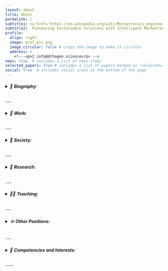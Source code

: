 ```yaml
---
layout: about
title: About
permalink: /
subtitle1: <a href='https://en.wikipedia.org/wiki/Mechatronics_engineering'>Mechatronics Wizard</a> 🧙 <strong>Ph.D.</strong> 
subtitle2:  Pioneering Sustainable Solutions with Intelligent Mechatronics
profile:
  align: right
  image: prof_pic.png
  image_circular: false # crops the image to make it circular
  address: >
    <!---<p>📧 info@drhagen.science</p> -->
news: true  # includes a list of news items
selected_papers: true # includes a list of papers marked as "selected={true}"
social: true  # includes social icons at the bottom of the page 
---
```

<h6>
<details><summary>📝 <strong>Biography</strong>: </summary>
<br>
Daniel is a curious, ambitious, conscientious skilled worker, interdisciplinary engineer, educator, scientist, and reserve officer passionate about Intelligent Mechatronics, innovation, R&D, management, and leadership. 
<br>
After completing compulsory military service, he gained relevant leadership experience through his career and courses in the Norwegian Armed Forces. Daniel graduated with a Master’s degree in 2014 based on his trade certificate in automation mechanics (2009) and successfully defended his Ph.D. in 2020. 
<br>
Before starting a joint Ph.D. education in 2016, he worked for two years with offshore drilling equipment control systems worldwide, both in the test and commissioning phases and during operation. Between 2020 and 2022 he worked as a senior R&D engineer responsible for the control systems of offshore lifting and handling equipment such as 3D compensated knuckle-boom cranes for offshore wind service vessels. 
<br>
Alongside his full-time role as an Associate Professor in Mechatronics he is also the Head of the Norwegian Motion Laboratory (Motion Lab) at UiA and involved in a number of board and committee positions.
</details>
</h6> 
---
<h6>
<details><summary>💼 <strong>Work:</strong></summary>
<br>
<ul style="list-style-type: square; padding-left: 1.2em;">
  <li>Associate Professor in Mechatronics <strong>|</strong> <a href='https://www.uia.no/kk/profil/danielh'>University of Agder (UiA), Faculty of Engineering and Science</a></li>
      <ul style="list-style-type: circle; padding-left: 1.2em;">
      <li>Head of the Intelligent Mechatronics research group (<a href='https://itron.no/'>iTron</a>)</li> 
      <li>Head of the Norwegian Motion Laboratory (<a href='https://motion-lab.no/'>MotionLab</a>)</li> 
      <li>Ambassodor of <a href='https://www.uia.no/english/about-uia/centres-and-networks/uia-nyskaping/index.html'>UiA Nyskaping</a> - innovation support service </li> 
      <li>Employee elected member of the Faculty Board (2024-2027)</li>  
      <li>Member of the Faculty's Research Committee</li>
    </ul>
</ul>
</details>
</h6>
---
<h6>
<details><summary>🍻 <strong>Society:</strong></summary>
<br>
<ul style="list-style-type: square; padding-left: 1.2em;">
  <li>Head of The Norwegian Society of Mechatronics (<a href='https://nsom.no'>NSOM</a>)</li>
</ul>
</details>
</h6>
---
<h6>
<details><summary>🔬 <strong>Research:</strong></summary>
<br>
<ul style="list-style-type: square; padding-left: 1.2em;">
Involved in several research centres, groups, and <a href='https://hagenmek.github.io/al-folio/projects/'>projects</a>.
<br>
  <li><a href='https://hagenmek.github.io/al-folio/blog/'>Intelligent Mechatronics</a> <strong>|</strong> Research collaboration</li>
    A research collaboration between experts in Mechatronics and AI with a focus on developing intelligent methods for designing and operating industrial (offshore) mechatronics systems (machines).
  <li><a href='https://www.uia.no/en/research/priority-research-centres/top-research-centre-mechatronics-trcm'>Top Research Centre Mechatronics (TRCM)</a> <strong>|</strong> Priority Research Centre</li>
  TRCM aims to contribute to the competitiveness of the Norwegian industry through the following research groups:
    <ul style="list-style-type: circle; padding-left: 1.2em;">
      <li>Robotics, Vision and Control</li>
      <li>Offshore Mechatronics</li>
      <li>Intelligent Monitoring</li>
      <li>Machine Design</li>
      <li>Biomechatronics and Collaborative Robotics</li>
    </ul>
  <li><a href='https://www.uia.no/en/research/teknologi-og-realfag/systems-engineering-and-modelling'>Centre for Artificial Intelligence Research (CAIR)</a> <strong>|</strong> Priority Research Centre</li>
    CAIR focuses on pushing the frontier of AI research with Green and Democratic AI for all. 
  <li><a href='https://www.uia.no/en/research/teknologi-og-realfag/systems-engineering-and-modelling'>Systems engineering and modelling</a> <strong>|</strong> Research group </li>
    Research group at the Department of Information and Communication Technology.
</ul>
</details>
</h6>
---
<h6>
<details><summary>👨‍🏫 <strong>Teaching:</strong></summary>
<br>
Involved in <a href='https://hagenmek.github.io/al-folio/teaching/'>teaching</a> the following master's courses in Mechatronics:
<br>
<ul style="list-style-type: square; padding-left: 1.2em;">
  <li>Robotics and Instrumentation</li>
  <li>Programming for Intelligent Robotics and Industrial systems</li>
  <li>Design of Industrial Mechatronic Systems</li> 
  <li>Advanced Robotics</li> 
</ul>  
</details>
</h6> 
---
<h6>
<details><summary>🪖 <strong>Other Positions:</strong></summary>
<br>
Reserve Officer in the Norwegian Armed Forces.
<br>
<ul style="list-style-type: square; padding-left: 1.2em;">
  <li>Operation Officer <strong>|</strong> <a href='https://www.forsvaret.no/en/organisation/home-guard'>Agder and Rogaland Home Guard District (HV-08)</a></li>
  <li>Member of the Fund Board <strong>|</strong> <a href='https://www.nrof.no/'>Norwegian Reservist Association</a></li>
  <li>Chairman of the Election Committee <strong>|</strong> <a href='https://www.nrof.no/lokale-sider/sorlandet/lister/'>Norwegian Reservist Association - Department Lister</a></li>
  <li>Head of the Order's Chancellery <strong>|</strong> <a href='https://www.nrof.no/lokale-sider/sorlandet/lister/'>Norwegian Reservist Association - Department Lister</a></li>
</ul>  
</details>
</h6> 
---
<h6>
<details><summary>🎒 <strong>Competencies and Interests:</strong></summary>
<br>
<ul style="list-style-type: square; padding-left: 1.2em;">
  <li>Digital Twins</li>
  <li>Digital Tools for Automated Design</li>
  <li>Machine Vision</li>
  <li>Perception</li>
  <li>Real-time Localization & 3D Mapping</li>
  <li>Autonmous Navigation, Motion Planning & Control</li>
  <li>Applied AI/ML <strong>|</strong> <a href='https://www.ros.org/'>Physics Informed Machine Learning, YOLO object detection</a></li>
  <li>Self-diagnostics</li>
  <li>Electro-hydraulic Actuation Systems <strong>|</strong> <a href='https://www.ros.org/'>Fluid power, Electric drives, Motion control</a></li>
  <li>Robotics and Automation <strong>|</strong> <a href='https://www.ros.org/'>Mobile Robots and Manipulators</a></li>
  <li>Offshore Lifting and Load-handling Equipment <strong>|</strong> <a href='https://www.ros.org/'>3D Motion Compensation</a></li>
  <li>Real-time Embedded Systems and Communications <strong>|</strong>  <a href='https://www.beckhoff.com/en-en/products/automation/twincat/'> TwinCAT and EtherCAT</a></li>
  <li>Programming and Software Development <strong>|</strong> <a href='https://www.ros.org/'>PLC, ROS2, C++, MATLAB, Python, Rust</a></li>
  <li>Autonomous Systems <strong>|</strong> <a href='https://www.uia.no/en'>Sense-Think-Act</a></li>
  <li>Sensor Fusion</li> 
  <li>Systems Engineering</li>               
  <li>Model-based Design <strong>|</strong>  <a href='https://www.uia.no/en'>MATLAB/Simulink</a></li>
  <li>Simulation-based Optimization</li>
</ul> 
</details>
</h6>
----

<!--- Write your biography here. Tell the world about yourself. Link to your favorite [subreddit](http://reddit.com). You can put a picture in, too. The code is already in, just name your picture `prof_pic.jpg` and put it in the `img/` folder.

Put your address / P.O. box / other info right below your picture. You can also disable any these elements by editing `profile` property of the YAML header of your `_pages/about.md`. Edit `_bibliography/papers.bib` and Jekyll will render your [publications page](/al-folio/publications/) automatically.

Link to your social media connections, too. This theme is set up to use [Font Awesome icons](http://fortawesome.github.io/Font-Awesome/) and [Academicons](https://jpswalsh.github.io/academicons/), like the ones below. Add your Facebook, Twitter, LinkedIn, Google Scholar, or just disable all of them. -->

